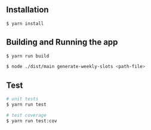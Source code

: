 
## Installation

```bash
$ yarn install
```

## Building and Running the app

```bash
$ yarn run build

$ node ./dist/main generate-weekly-slots <path-file>
```

## Test

```bash
# unit tests
$ yarn run test

# test coverage
$ yarn run test:cov
```

